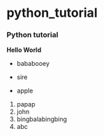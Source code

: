 # python_tutorial
### Python tutorial
**Hello World**
- bababooey
+ sire
* apple
1. papap
2. john
3. bingbalabingbing
4. abc
